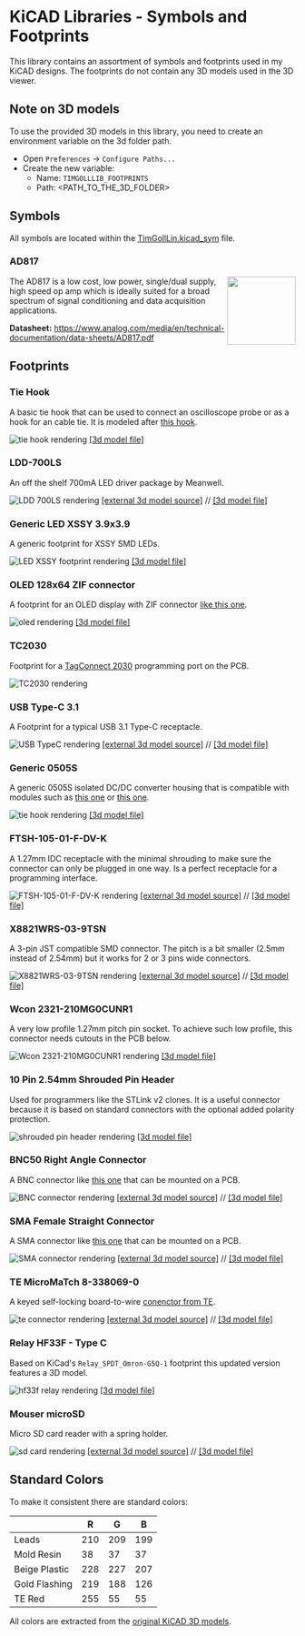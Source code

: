 # KiCAD Libraries - Symbols and Footprints

This library contains an assortment of symbols and footprints used in my KiCAD designs. The footprints do not contain any 3D models used in the 3D viewer.

## Note on 3D models

To use the provided 3D models in this library, you need to create an environment variable on the 3d folder path.

- Open `Preferences` -> `Configure Paths...`
- Create the new variable:
  - Name: `TIMGOLLLIB_FOOTPRINTS`
  - Path: <PATH_TO_THE_3D_FOLDER>

## Symbols

All symbols are located within the [TimGollLin.kicad_sym](./TimGollLib.kicad_sym) file.

### AD817

<img src="assets/AD817.svg" align="right" height="120px">

The AD817 is a low cost, low power, single/dual supply, high speed op amp which is ideally suited for a broad spectrum of signal conditioning and data acquisition applications.

**Datasheet:** https://www.analog.com/media/en/technical-documentation/data-sheets/AD817.pdf

## Footprints

### Tie Hook

A basic tie hook that can be used to connect an oscilloscope probe or as a hook for an cable tie. It is modeled after [this hook](https://jlcpcb.com/partdetail/Ronghe-RH5019/C5199800).

![tie hook rendering](assets/tie-hook.png)
[[3d model file]](3d_model_source/tie-hook.FCStd)

### LDD-700LS

An off the shelf 700mA LED driver package by Meanwell.

![LDD 700LS rendering](assets/ldd-700ls.png)
[[external 3d model source]](https://ms.componentsearchengine.com/detail.html?searchString=LDD-700LS&manuf=Mean%20Well&country=GB&language=en&source=1) // [[3d model file]](3d_model_source/LDD-700LS.FCStd)

### Generic LED XSSY 3.9x3.9

A generic footprint for XSSY SMD LEDs.

![LED XSSY footprint rendering](assets/LED_XSSY_3.9x3.9.png)
[[3d model file]](3d_model_source/XSSY_3.9x3.9.FCStd)

### OLED 128x64 ZIF connector

A footprint for an OLED display with ZIF connector [like this one](https://www.buydisplay.com/blue-128x64-0-96-inch-oled-display-top-contact-connector-fpc-ssd1306).

![oled rendering](assets/oled_128x64_zif.png)
[[3d model file]](3d_model_source/128x64_oled_display_1.6mm.FCStd)

### TC2030

Footprint for a [TagConnect 2030](https://www.tag-connect.com/product/tc2030-ctx-stdc14-for-use-with-stm32-processors-with-stlink-v3) programming port on the PCB.

![TC2030 rendering](assets/tc2030.png)

### USB Type-C 3.1

A Footprint for a typical USB 3.1 Type-C receptacle.

![USB TypeC rendering](assets/USB-TypeC-3.1-SMD.png)
[[external 3d model source]](https://grabcad.com/library/usb-type-c-smd-12pin-smd-1) // [[3d model file]](3d_model_source/USB_type_C_smd_12ps038.FCStd)

### Generic 0505S

A generic 0505S isolated DC/DC converter housing that is compatible with modules such as [this one](https://www.lcsc.com/product-detail/Power-Modules_JETEKPS-IF0505S-2W_C5198685.html) or [this one](https://www.tracopower.com/de/deu/model/tmv-0505s).

![tie hook rendering](assets/generic_0505S.png)
[[3d model file]](3d_model_source/Generic_0505S.FCStd)

### FTSH-105-01-F-DV-K

A 1.27mm IDC receptacle with the minimal shrouding to make sure the connector can only be plugged in one way. Is a perfect receptacle for a programming interface.

![FTSH-105-01-F-DV-K rendering](assets/FTSH-105-01-F-DV-K.png)
[[external 3d model source]](https://www.samtec.com/de/products/ftsh-105-01-l-dv-k) // [[3d model file]](3d_model_source/FTSH-105-01-F-DV-K.FCStd)

### X8821WRS-03-9TSN

A 3-pin JST compatible SMD connector. The pitch is a bit smaller (2.5mm instead of 2.54mm) but it works for 2 or 3 pins wide connectors.

![X8821WRS-03-9TSN rendering](assets/X8821WRS-03-9TSN.png)
[[external 3d model source]](https://www.helloxkb.com/Home/Goods/goodsInfo/id/8209/canmes_three/1) // [[3d model file]](3d_model_source/X8821WRS-03-9TSN.FCStd)

### Wcon 2321-210MG0CUNR1

A very low profile 1.27mm pitch pin socket. To achieve such low profile, this connector needs cutouts in the PCB below.

![Wcon 2321-210MG0CUNR1 rendering](assets/Wcon_2321-210MG0CUNR1.png)
[[3d model file]](3d_model_source/Wcon_2321-210MG0CUNR1.FCStd)

### 10 Pin 2.54mm Shrouded Pin Header

Used for programmers like the STLink v2 clones. It is a useful connector because it is based on standard connectors with the optional added polarity protection.

![shrouded pin header rendering](assets/shrouded_pin_header_x10.png)
[[3d model file]](3d_model_source/pinheader_shrouded_10.FCStd)

### BNC50 Right Angle Connector

A BNC connector like [this one](https://www.lcsc.com/product-detail/RF-Connectors-Coaxial-Connectors_dosinconn-DOSIN-801-0050_C521210.html) that can be mounted on a PCB.

![BNC connector rendering](assets/BNC_50_right_angle_connector.png)
[[external 3d model source]](https://www.traceparts.com/de/product/allied-electronics-automation-te-connectivity-right-angle-50o-through-hole-bnc-connector-jack-solder-termination-nickel?CatalogPath=TRACEPARTS%3ATP10016001003005&Product=10-11012018-142936&PartNumber=5-1634513-1) // [[3d model file]](3d_model_source/BNC_50_right_angle_connector.FCStd)

### SMA Female Straight Connector

A SMA connector like [this one](https://www.lcsc.com/product-detail/RF-Connectors-Coaxial-Connectors_BAT-WIRELESS-BWSMA-KE-Z001_C496549.html) that can be mounted on a PCB.

![SMA connector rendering](assets/SMA_female_straight.png)
[[external 3d model source]](https://www.traceparts.com/de/product/rs-components-sma-smajack-gerade-50o-lotenanschluss-leiterplattenmontage?CatalogPath=TRACEPARTS%3ATP10016001003017&Product=10-08112019-128027&PartNumber=73251-3140) // [[3d model file]](3d_model_source/SMA_female_straight_pcb.FCStd)

### TE MicroMaTch 8-338069-0

A keyed self-locking board-to-wire [conenctor from TE](https://www.lcsc.com/product-detail/Wire-To-Board-Wire-To-Wire-Connector_TE-Connectivity-8-338069-0_C306129.html).

![te connector rendering](assets/TE_MicroMaTch_8-338069-0.png)
[[external 3d model source]](https://www.te.com/de/product-8-338069-0.html) // [[3d model file]](3d_model_source/TE_MicroMaTch_8-338069-0.FCStd)

### Relay HF33F - Type C

Based on KiCad's `Relay_SPDT_Omron-G5Q-1` footprint this updated version features a 3D model.

![hf33f relay rendering](assets/Relay_HF33F_C.png)
[[3d model file]](3d_model_source/Relay_HF33F_C.FCStd)

### Mouser microSD

Micro SD card reader with a spring holder.

![sd card rendering](assets/mouser_microSD_1040310811.png)
[[external 3d model source]](https://www.mouser.de/ProductDetail/Molex/104031-0811?qs=udsGRKD4nA3Tvy7wqky%252BuA%3D%3D) // [[3d model file]](3d_model_source/mouser_microSD_1040310811.FCStd)

## Standard Colors

To make it consistent there are standard colors:

| | R | G | B |
|---|---|---|---|
| Leads | 210 | 209 | 199 |
| Mold Resin | 38 | 37 | 37 |
| Beige Plastic | 228 | 227 | 207 |
| Gold Flashing | 219 | 188 | 126 |
| TE Red | 255 | 55 | 55 |

All colors are extracted from the [original KiCAD 3D models](https://kicad.github.io/packages3d/).
